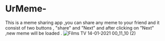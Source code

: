 # UrMeme-
This is a meme sharing app ,you can share any meme to your friend and it consist of two buttons , "share" and "Next" and after clicking on "Next" ,new meme will be loaded .
![Films   TV 14-01-2021 00_11_10 (2)](https://user-images.githubusercontent.com/71459989/104495009-33dadb80-55fd-11eb-9ecb-000fced095bd.png)
